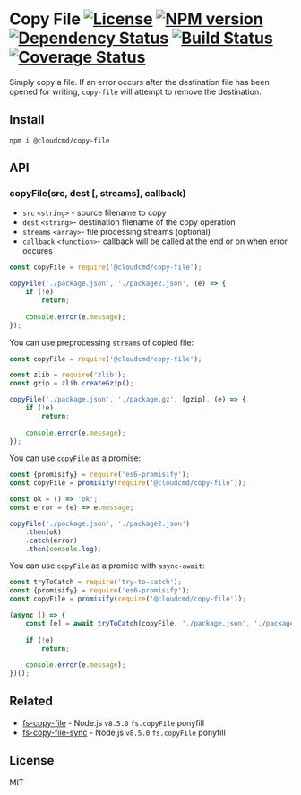 # Copy File [![License][LicenseIMGURL]][LicenseURL] [![NPM version][NPMIMGURL]][NPMURL] [![Dependency Status][DependencyStatusIMGURL]][DependencyStatusURL] [![Build Status][BuildStatusIMGURL]][BuildStatusURL] [![Coverage Status][CoverageIMGURL]][CoverageURL]

Simply copy a file. If an error occurs after the destination file has been opened for writing, `copy-file` will attempt to remove the destination.


## Install

```
npm i @cloudcmd/copy-file
```

## API

### copyFile(src, dest [, streams], callback)

- `src` `<string>` - source filename to copy
- `dest` `<string>`-  destination filename of the copy operation
- `streams` `<array>`-  file processing streams (optional)
- `callback` `<function>`-  callback will be called at the end or on when error occures


```js
const copyFile = require('@cloudcmd/copy-file');

copyFile('./package.json', './package2.json', (e) => {
    if (!e)
        return;
    
    console.error(e.message);
});
```

You can use preprocessing `streams` of copied file:

```js
const copyFile = require('@cloudcmd/copy-file');

const zlib = require('zlib');
const gzip = zlib.createGzip();

copyFile('./package.json', './package.gz', [gzip], (e) => {
    if (!e)
        return;
    
    console.error(e.message);
});
```

You can use `copyFile` as a promise:

```js
const {promisify} = require('es6-promisify');
const copyFile = promisify(require('@cloudcmd/copy-file'));

const ok = () => 'ok';
const error = (e) => e.message;

copyFile('./package.json', './package2.json')
    .then(ok)
    .catch(error)
    .then(console.log);
```

You can use `copyFile` as a promise with `async-await`:

```js
const tryToCatch = require('try-to-catch');
const {promisify} = require('es6-promisify');
const copyFile = promisify(require('@cloudcmd/copy-file'));

(async () => {
    const [e] = await tryToCatch(copyFile, './package.json', './package2.json');
    
    if (!e)
        return;
    
    console.error(e.message);
})();
```

## Related

- [fs-copy-file](https://github.com/coderaiser/fs-copy-file "fs-copy-file") - Node.js `v8.5.0` `fs.copyFile` ponyfill
- [fs-copy-file-sync](https://github.com/coderaiser/fs-copy-file-sync "fs-copy-file-sycn") - Node.js `v8.5.0` `fs.copyFile` ponyfill

## License

MIT

[NPMIMGURL]:                https://img.shields.io/npm/v/@cloudcmd/copy-file.svg?style=flat
[BuildStatusIMGURL]:        https://img.shields.io/travis/cloudcmd/copy-file/master.svg?style=flat
[DependencyStatusIMGURL]:   https://img.shields.io/gemnasium/cloudcmd/copy-file.svg?style=flat
[LicenseIMGURL]:            https://img.shields.io/badge/license-MIT-317BF9.svg?style=flat
[CoverageIMGURL]:           https://coveralls.io/repos/cloudcmd/copy-file/badge.svg?branch=master&service=github
[NPMURL]:                   https://npmjs.org/package/@cloudcmd/copy-file "npm"
[BuildStatusURL]:           https://travis-ci.org/cloudcmd/copy-file  "Build Status"
[DependencyStatusURL]:      https://gemnasium.com/cloudcmd/copy-file "Dependency Status"
[LicenseURL]:               https://tldrlegal.com/license/mit-license "MIT License"
[CoverageURL]:              https://coveralls.io/github/cloudcmd/copy-file?branch=master

